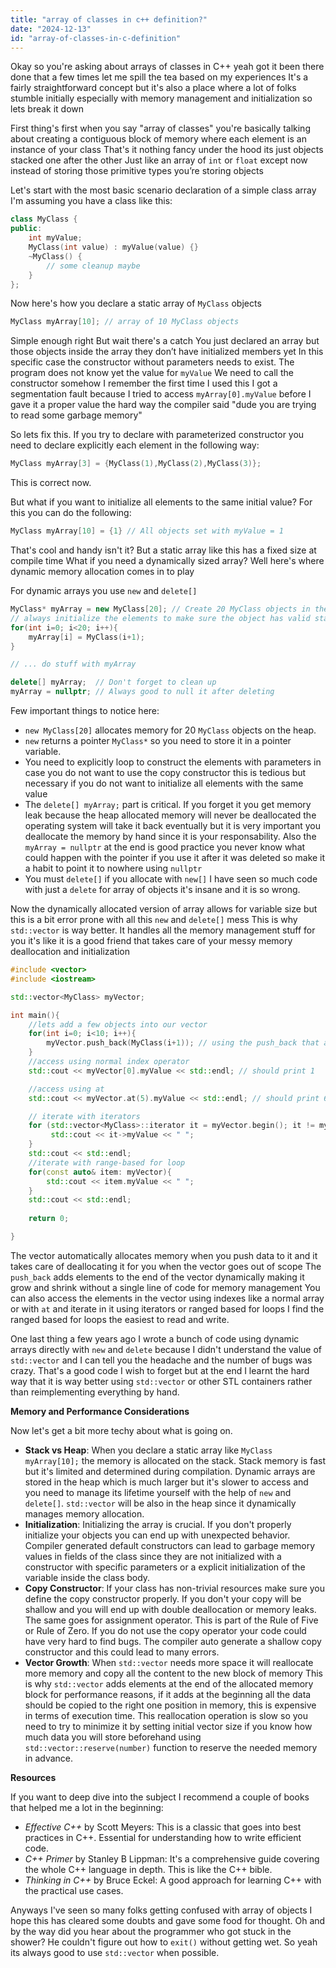 ```yaml
---
title: "array of classes in c++ definition?"
date: "2024-12-13"
id: "array-of-classes-in-c-definition"
---
```


Okay so you're asking about arrays of classes in C++ yeah got it been there done that a few times let me spill the tea based on my experiences It's a fairly straightforward concept but it's also a place where a lot of folks stumble initially especially with memory management and initialization so lets break it down

First thing's first when you say "array of classes" you're basically talking about creating a contiguous block of memory where each element is an instance of your class That's it nothing fancy under the hood its just objects stacked one after the other Just like an array of `int` or `float` except now instead of storing those primitive types you’re storing objects

Let's start with the most basic scenario declaration of a simple class array I'm assuming you have a class like this:

```cpp
class MyClass {
public:
    int myValue;
    MyClass(int value) : myValue(value) {}
    ~MyClass() {
        // some cleanup maybe
    }
};
```

Now here's how you declare a static array of `MyClass` objects

```cpp
MyClass myArray[10]; // array of 10 MyClass objects
```

Simple enough right But wait there's a catch You just declared an array but those objects inside the array they don’t have initialized members yet In this specific case the constructor without parameters needs to exist. The program does not know yet the value for `myValue` We need to call the constructor somehow I remember the first time I used this I got a segmentation fault because I tried to access `myArray[0].myValue` before I gave it a proper value the hard way the compiler said "dude you are trying to read some garbage memory"

So lets fix this. If you try to declare with parameterized constructor you need to declare explicitly each element in the following way:

```cpp
MyClass myArray[3] = {MyClass(1),MyClass(2),MyClass(3)};
```
This is correct now.  

But what if you want to initialize all elements to the same initial value? For this you can do the following:

```cpp
MyClass myArray[10] = {1} // All objects set with myValue = 1
```

That's cool and handy isn't it? But a static array like this has a fixed size at compile time What if you need a dynamically sized array? Well here's where dynamic memory allocation comes in to play

For dynamic arrays you use `new` and `delete[]`

```cpp
MyClass* myArray = new MyClass[20]; // Create 20 MyClass objects in the heap
// always initialize the elements to make sure the object has valid state
for(int i=0; i<20; i++){
    myArray[i] = MyClass(i+1);
}

// ... do stuff with myArray

delete[] myArray;  // Don't forget to clean up
myArray = nullptr; // Always good to null it after deleting
```

Few important things to notice here:

*   `new MyClass[20]` allocates memory for 20 `MyClass` objects on the heap.
*   `new` returns a pointer `MyClass*` so you need to store it in a pointer variable.
*   You need to explicitly loop to construct the elements with parameters in case you do not want to use the copy constructor this is tedious but necessary if you do not want to initialize all elements with the same value
*   The `delete[] myArray;` part is critical. If you forget it you get memory leak because the heap allocated memory will never be deallocated the operating system will take it back eventually but it is very important you deallocate the memory by hand since it is your responsability. Also the `myArray = nullptr` at the end is good practice you never know what could happen with the pointer if you use it after it was deleted so make it a habit to point it to nowhere using `nullptr`
*   You must `delete[]` if you allocate with `new[]` I have seen so much code with just a `delete` for array of objects it's insane and it is so wrong.

Now the dynamically allocated version of array allows for variable size but this is a bit error prone with all this `new` and `delete[]` mess This is why `std::vector` is way better. It handles all the memory management stuff for you it's like it is a good friend that takes care of your messy memory deallocation and initialization

```cpp
#include <vector>
#include <iostream>

std::vector<MyClass> myVector;

int main(){
    //lets add a few objects into our vector
    for(int i=0; i<10; i++){
        myVector.push_back(MyClass(i+1)); // using the push_back that adds at the end
    }
    //access using normal index operator
    std::cout << myVector[0].myValue << std::endl; // should print 1

    //access using at
    std::cout << myVector.at(5).myValue << std::endl; // should print 6

    // iterate with iterators
    for (std::vector<MyClass>::iterator it = myVector.begin(); it != myVector.end(); ++it){
         std::cout << it->myValue << " ";
    }
    std::cout << std::endl;
    //iterate with range-based for loop
    for(const auto& item: myVector){
        std::cout << item.myValue << " ";
    }
    std::cout << std::endl;
    
    return 0;

}
```

The vector automatically allocates memory when you push data to it and it takes care of deallocating it for you when the vector goes out of scope The `push_back` adds elements to the end of the vector dynamically making it grow and shrink without a single line of code for memory management You can also access the elements in the vector using indexes like a normal array or with `at` and iterate in it using iterators or ranged based for loops I find the ranged based for loops the easiest to read and write.

One last thing a few years ago I wrote a bunch of code using dynamic arrays directly with `new` and `delete` because I didn't understand the value of `std::vector` and I can tell you the headache and the number of bugs was crazy. That's a good code I wish to forget but at the end I learnt the hard way that it is way better using `std::vector` or other STL containers rather than reimplementing everything by hand.

**Memory and Performance Considerations**

Now let's get a bit more techy about what is going on.

*   **Stack vs Heap**: When you declare a static array like `MyClass myArray[10];` the memory is allocated on the stack. Stack memory is fast but it's limited and determined during compilation. Dynamic arrays are stored in the heap which is much larger but it's slower to access and you need to manage its lifetime yourself with the help of `new` and `delete[]`. `std::vector` will be also in the heap since it dynamically manages memory allocation.
*   **Initialization**: Initializing the array is crucial. If you don't properly initialize your objects you can end up with unexpected behavior. Compiler generated default constructors can lead to garbage memory values in fields of the class since they are not initialized with a constructor with specific parameters or a explicit initialization of the variable inside the class body.
*   **Copy Constructor**: If your class has non-trivial resources make sure you define the copy constructor properly. If you don't your copy will be shallow and you will end up with double deallocation or memory leaks. The same goes for assignment operator. This is part of the Rule of Five or Rule of Zero. If you do not use the copy operator your code could have very hard to find bugs. The compiler auto generate a shallow copy constructor and this could lead to many errors.
*   **Vector Growth**: When `std::vector` needs more space it will reallocate more memory and copy all the content to the new block of memory This is why `std::vector` adds elements at the end of the allocated memory block for performance reasons, if it adds at the beginning all the data should be copied to the right one position in memory, this is expensive in terms of execution time. This reallocation operation is slow so you need to try to minimize it by setting initial vector size if you know how much data you will store beforehand using `std::vector::reserve(number)` function to reserve the needed memory in advance.

**Resources**

If you want to deep dive into the subject I recommend a couple of books that helped me a lot in the beginning:

*   *Effective C++* by Scott Meyers: This is a classic that goes into best practices in C++. Essential for understanding how to write efficient code.
*   *C++ Primer* by Stanley B Lippman: It's a comprehensive guide covering the whole C++ language in depth. This is like the C++ bible.
*   *Thinking in C++* by Bruce Eckel: A good approach for learning C++ with the practical use cases.

Anyways I've seen so many folks getting confused with array of objects I hope this has cleared some doubts and gave some food for thought. Oh and by the way did you hear about the programmer who got stuck in the shower? He couldn't figure out how to `exit()` without getting wet. So yeah its always good to use `std::vector` when possible.
